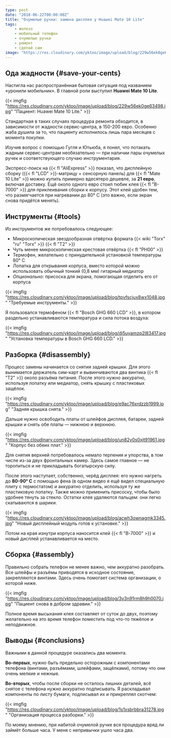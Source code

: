 ```yaml
---
type: post
date: "2018-06-22T00:00:00Z"
title: "Очумелые ручки: замена дисплея у Huawei Mate 10 Lite"
tags:
    - железо
    - мобильный телефон
    - очумелые ручки
    - ремонт
    - сделай сам
image: "https://res.cloudinary.com/yktoo/image/upload/blog/229w56ek0ge63498.jpg"
---
```


## Ода жадности {#save-your-cents}

Настигла нас распространённая бытовая ситуация под названием «уронили мобильник». В главной роли выступил **Huawei Mate 10 Lite**.

{{< imgfig "https://res.cloudinary.com/yktoo/image/upload/blog/229w56ek0ge63498.jpg" "Пациент: Huawei Mate 10 Lite." >}}

Стандартная в таких случаях процедура ремонта обходится, в зависимости от жадности сервис-центра, в 150-200 евро. Особенно жаба душила за то, что пациенту исполнилось лишь пара месяцев с момента покупки.

<!--more-->

Изучив вопрос с помощью Гугля и Ютьюба, я понял, что потакать жадным сервис-центрам необязательно — при наличии пары очумелых ручек и соответствующего случаю инструментария.

Экспресс-поиск на {{< fl "AliExpress" >}} показал, что дисплейную сборку ({{< fl "LCD" >}}-матрицу + сенсорную панель) для {{< fl "Mate 10 Lite" >}} можно купить примерно вдесятеро дешевле, за **21 евро**, включая доставку. Ещё около одного евро стоил тюбик клея {{< fl "B-7000" >}} для приклеивания сборки к корпусу. Этот клей удобен тем, что размягчается при нагревании до 80° C (это важно, если экран снова придётся менять).

## Инструменты {#tools}

Из инструментов же потребовалось следующее:

* Микроскопическая звездообразная отвёртка формата {{< wiki "Torx" "ru" "Torx" >}} {{< fl "T2" >}}
* Чуть менее микроскопическая крестовая отвёртка {{< fl "PH00" >}}
* Термофен, желательно с принудительной установкой температуры 80° C
* Лопатка для открывания корпуса, вместо которой можно использовать обычный тонкий (0,8 мм) гитарный медиатор
* *Опционально:* присоска для экрана, помогающая отделить его от корпуса

{{< imgfig "https://res.cloudinary.com/yktoo/image/upload/blog/tpvfscjux8wx1048.jpg" "Требуемые инструменты." >}}

Я пользовался термофеном {{< fl "Bosch GHG 660 LCD" >}}, в котором раздельно устанавливаются температура и сила потока воздуха:

{{< imgfig "https://res.cloudinary.com/yktoo/image/upload/blog/dj5uyamzp2l83417.jpg" "Установка температуры в Bosch GHG 660 LCD." >}}

## Разборка {#disassembly}

Процесс замены начинается со снятия задней крышки. Для этого вынимается держатель сим-карт и вывинчиваются два винтика {{< fl "T2" >}} около разъёма питания. После этого нужно аккуратно, используя лопатку или медиатор, снять крышку с пластиковых защёлок.

{{< imgfig "https://res.cloudinary.com/yktoo/image/upload/blog/e9ac76xrdzzb1999.jpg" "Задняя крышка снята." >}}

Дальше нужно освободить платы от шлейфов дисплея, батареи, задней крышки и снять обе платы — нижнюю и верхнюю.

{{< imgfig "https://res.cloudinary.com/yktoo/image/upload/blog/un82y0s0xjt91961.jpg" "Корпус без обеих плат." >}}

Для снятия верхней потребовалось немало терпения и упорства, в том числе из-за двух фронтальных камер. Здесь самое главное — не торопиться и не прикладывать богатырскую силу.

После этого наступает, собственно, черёд дисплея: его нужно нагреть до **80-90° C** с помощью фена (в одном видео я ещё видел специальную плиту с термостатом) и аккуратно отделить, используя ту же пластиковую лопатку. Также можно применить присоску, чтобы было удобнее тянуть за стекло. Остатки клея удаляются пальцем: они легко скатываются в шарики.

{{< imgfig "https://res.cloudinary.com/yktoo/image/upload/blog/acwh3ownagmk3345.jpg" "Новый дисплейный модуль готов к установке." >}}

Потом на края изнутри корпуса наносится клей {{< fl "B-7000" >}} и новый дисплей устанавливается на место.

## Сборка {#assembly}

Правильно собрать телефон не менее важно, чем аккуратно разобрать. Все шлейфы и разъёмы приводятся в исходное состояние, закрепляются винтами. Здесь очень помогает система организации, о которой ниже.

{{< imgfig "https://res.cloudinary.com/yktoo/image/upload/blog/3v3n91rm8h9h0070.jpg" "Пациент снова в добром здравии." >}}

Полное время высыхания клея составляет от суток до двух, поэтому желательно на это время телефон поместить под что-то тяжёлое и неподвижное.

## Выводы {#conclusions}

Важными в данной процедуре оказались два момента.

**Во-первых**, нужно быть предельно осторожным с компонентами телефона (винтами, разъёмами, шлейфами, защёлками), потому что они очень мелкие и нежные.

**Во-вторых**, чтобы после сборки не осталось лишних деталей, всё снятое с телефона нужно аккуратно подписывать. Я раскладывал компоненты по листу бумаги, подписывал их и прикреплял скотчем:

{{< imgfig "https://res.cloudinary.com/yktoo/image/upload/blog/1s1xsbrbbra31278.jpg" "Организация процесса разборки." >}}

По моему мнению, при набитой очумелой ручке вся процедура вряд ли займёт больше часа. У меня с непривычки ушло часа два.
